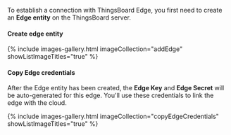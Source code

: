 To establish a connection with ThingsBoard Edge, you first need to create an <strong>Edge entity</strong> on the ThingsBoard server.

#### Create edge entity

{% include images-gallery.html imageCollection="addEdge" showListImageTitles="true" %}

#### Copy Edge credentials

After the Edge entity has been created, the **Edge Key** and **Edge Secret** will be auto-generated for this edge. You'll use these credentials to link the edge with the cloud.

{% include images-gallery.html imageCollection="copyEdgeCredentials" showListImageTitles="true" %}